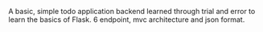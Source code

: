 A basic, simple todo application backend learned through trial and error to learn the basics of Flask.
6 endpoint, mvc architecture and json format.
